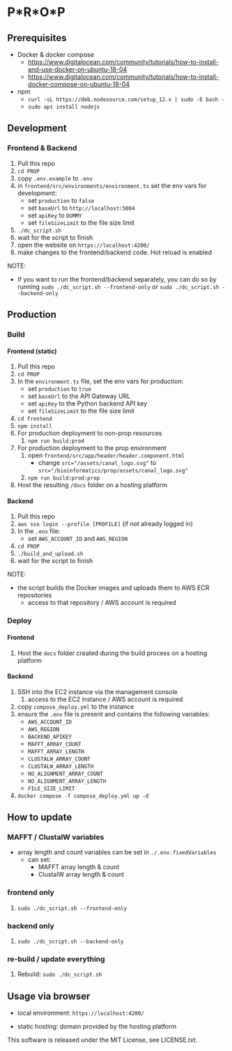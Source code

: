 # P\*R\*O\*P

## Prerequisites

- Docker & docker compose
  - https://www.digitalocean.com/community/tutorials/how-to-install-and-use-docker-on-ubuntu-18-04
  - https://www.digitalocean.com/community/tutorials/how-to-install-docker-compose-on-ubuntu-18-04
- npm
  - `curl -sL https://deb.nodesource.com/setup_12.x | sudo -E bash -`
  - `sudo apt install nodejs`

## Development 
### Frontend & Backend

1. Pull this repo
2. `cd PROP`
3. copy `.env.example` to `.env`
4. in `frontend/src/environments/environment.ts` set the env vars for development: 
   - set `production` to `false`
   - set `baseUrl` to `http://localhost:5004`
   - set `apiKey` to `DUMMY`
   - set `fileSizeLimit` to the file size limit
5. `./dc_script.sh`
6. wait for the script to finish
7. open the website on `https://localhost:4200/`
8. make changes to the frontend/backend code. Hot reload is enabled

NOTE:
- If you want to run the frontend/backend separately, you can do so by running `sudo ./dc_script.sh --frontend-only` or `sudo ./dc_script.sh --backend-only`

## Production
### Build
#### Frontend (static)

1. Pull this repo
2. `cd PROP`
3. In the `environment.ts` file, set the env vars for production: 
   - set `production` to `true`
   - set `baseUrl` to the API Gateway URL
   - set `apiKey` to the Python backend API key
   - set `fileSizeLimit` to the file size limit
4. `cd frontend`
5. `npm install`
6. For production deployment to non-prop resources
   1. `npm run build:prod`
7. For production deployment to the prop environment
   1. open `frontend/src/app/header/header.component.html`
      - change `src="/assets/canal_logo.svg"` to `src="/bioinformatics/prop/assets/canal_logo.svg"`
   2. `npm run build:prod:prop`
8.  Host the resulting `/docs` folder on a hosting platform

#### Backend

1. Pull this repo
2. `aws sso login --profile [PROFILE]` (if not already logged in)
3. In the `.env` file: 
   - set `AWS_ACCOUNT_ID` and `AWS_REGION`
4. `cd PROP`
5. `./build_and_upload.sh`
6. wait for the script to finish

NOTE:
- the script builds the Docker images and uploads them to AWS ECR repositories
  - access to that repository / AWS account is required


### Deploy
#### Frontend

1. Host the `docs` folder created during the build process on a hosting platform

#### Backend

1. SSH into the EC2 instance via the management console
   1. access to the EC2 instance / AWS account is required
2. copy `compose_deploy.yml` to the instance
3. ensure the `.env` file is present and contains the following variables:
   - `AWS_ACCOUNT_ID`
   - `AWS_REGION`
   - `BACKEND_APIKEY`
   - `MAFFT_ARRAY_COUNT`
   - `MAFFT_ARRAY_LENGTH`
   - `CLUSTALW_ARRAY_COUNT`
   - `CLUSTALW_ARRAY_LENGTH`
   - `NO_ALIGNMENT_ARRAY_COUNT`
   - `NO_ALIGNMENT_ARRAY_LENGTH`
   - `FILE_SIZE_LIMIT`
4. `docker compose -f compose_deploy.yml up -d`

## How to update 
### MAFFT / ClustalW variables
- array length and count variables can be set in `./.env.fixedVariables`
  - can set:
    - MAFFT array length & count
    - ClustalW array length & count
### frontend only
1. `sudo ./dc_script.sh --frontend-only`

### backend only
1. `sudo ./dc_script.sh --backend-only`

### re-build / update everything 
1. Rebuild: `sudo ./dc_script.sh`

## Usage via browser

- local environment: `https://localhost:4200/`

- static hosting: domain provided by the hosting platform


This software is released under the MIT License, see LICENSE.txt.
